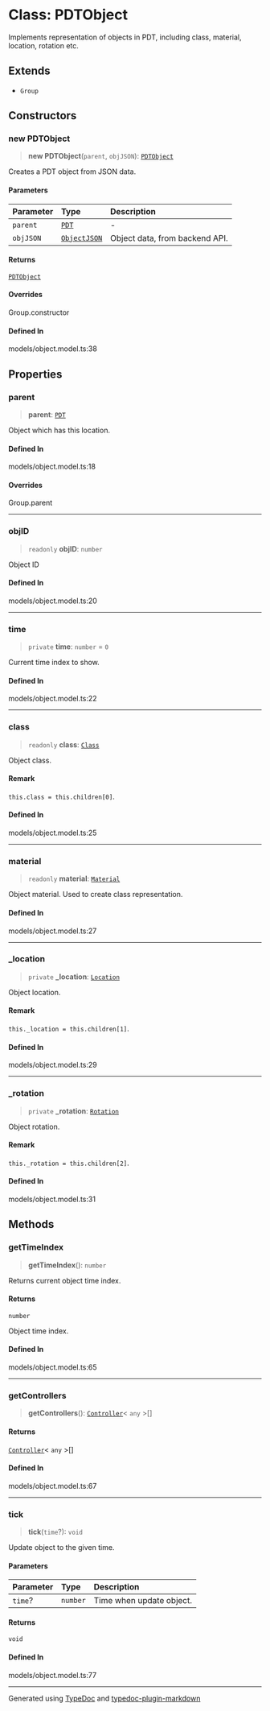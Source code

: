 # Class: PDTObject

Implements representation of objects in PDT, including class, material, location, rotation etc.

## Extends

-   `Group`

## Constructors

### new PDTObject

> **new PDTObject**(`parent`, `objJSON`): [`PDTObject`](class.PDTObject.md)

Creates a PDT object from JSON data.

#### Parameters

| Parameter | Type                                                                                                   | Description                    |
| :-------- | :----------------------------------------------------------------------------------------------------- | :----------------------------- |
| `parent`  | [`PDT`](class.PDT.md)                                                                                  | -                              |
| `objJSON` | [`ObjectJSON`](../../namespace.Interfaces/namespaces/namespace.PDT/interfaces/interface.ObjectJSON.md) | Object data, from backend API. |

#### Returns

[`PDTObject`](class.PDTObject.md)

#### Overrides

Group.constructor

#### Defined In

models/object.model.ts:38

## Properties

### parent

> **parent**: [`PDT`](class.PDT.md)

Object which has this location.

#### Defined In

models/object.model.ts:18

#### Overrides

Group.parent

---

### objID

> `readonly` **objID**: `number`

Object ID

#### Defined In

models/object.model.ts:20

---

### time

> `private` **time**: `number` = `0`

Current time index to show.

#### Defined In

models/object.model.ts:22

---

### class

> `readonly` **class**: [`Class`](../namespaces/namespace.Properties/classes/class.Class.md)

Object class.

#### Remark

`this.class = this.children[0]`.

#### Defined In

models/object.model.ts:25

---

### material

> `readonly` **material**: [`Material`](../namespaces/namespace.Properties/classes/class.Material.md)

Object material. Used to create class representation.

#### Defined In

models/object.model.ts:27

---

### \_location

> `private` **\_location**: [`Location`](../namespaces/namespace.Properties/classes/class.Location.md)

Object location.

#### Remark

`this._location = this.children[1]`.

#### Defined In

models/object.model.ts:29

---

### \_rotation

> `private` **\_rotation**: [`Rotation`](../namespaces/namespace.Properties/classes/class.Rotation.md)

Object rotation.

#### Remark

`this._rotation = this.children[2]`.

#### Defined In

models/object.model.ts:31

## Methods

### getTimeIndex

> **getTimeIndex**(): `number`

Returns current object time index.

#### Returns

`number`

Object time index.

#### Defined In

models/object.model.ts:65

---

### getControllers

> **getControllers**(): [`Controller`](../namespaces/namespace.Controller/classes/class.Controller.md)\< `any` \>[]

#### Returns

[`Controller`](../namespaces/namespace.Controller/classes/class.Controller.md)\< `any` \>[]

#### Defined In

models/object.model.ts:67

---

### tick

> **tick**(`time`?): `void`

Update object to the given time.

#### Parameters

| Parameter | Type     | Description              |
| :-------- | :------- | :----------------------- |
| `time`?   | `number` | Time when update object. |

#### Returns

`void`

#### Defined In

models/object.model.ts:77

---

Generated using [TypeDoc](https://typedoc.org/) and [typedoc-plugin-markdown](https://www.npmjs.com/package/typedoc-plugin-markdown)
